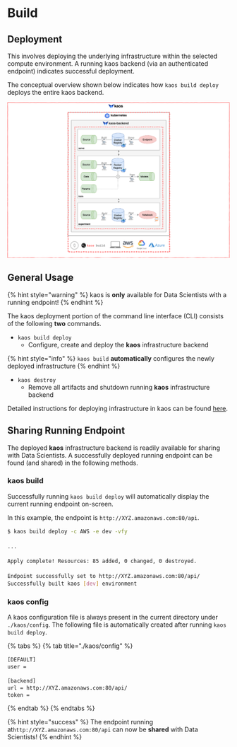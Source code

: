 # Build

## Deployment

This involves deploying the underlying infrastructure within the selected compute environment. A running kaos backend \(via an authenticated endpoint\) indicates successful deployment.

The conceptual overview shown below indicates how `kaos build deploy` deploys the entire kaos backend.

![](../../.gitbook/assets/kaos_build-1.png)

## General Usage

{% hint style="warning" %}
kaos is **only** available for Data Scientists with a running endpoint!
{% endhint %}

The kaos deployment portion of the command line interface \(CLI\) consists of the following **two** commands.

* `kaos build deploy`
  * Configure, create and deploy the **kaos** infrastructure backend

{% hint style="info" %}
`kaos build` **automatically** configures the newly deployed infrastructure
{% endhint %}

* `kaos destroy`
  * Remove all artifacts and shutdown running **kaos** infrastructure backend

Detailed instructions for deploying infrastructure in kaos can be found [here](../../getting-started/deploying-infrastructure/).

## Sharing Running Endpoint

The deployed **kaos** infrastructure backend is readily available for sharing with Data Scientists. A successfully deployed running endpoint can be found \(and shared\) in the following methods.

### kaos build

Successfully running `kaos build deploy` will automatically display the current running endpoint on-screen.

In this example, the endpoint is `http://XYZ.amazonaws.com:80/api`.

```bash
$ kaos build deploy -c AWS -e dev -vfy

...

Apply complete! Resources: 85 added, 0 changed, 0 destroyed.

Endpoint successfully set to http://XYZ.amazonaws.com:80/api/
Successfully built kaos [dev] environment
```

### kaos config

A kaos configuration file is always present in the current directory under `./kaos/config`. The following file is automatically created after running `kaos build deploy`.

{% tabs %}
{% tab title="./kaos/config" %}
```text
[DEFAULT]
user = 

[backend]
url = http://XYZ.amazonaws.com:80/api/
token =
```
{% endtab %}
{% endtabs %}

{% hint style="success" %}
The endpoint running at`http://XYZ.amazonaws.com:80/api` can now be **shared** with Data Scientists!
{% endhint %}

